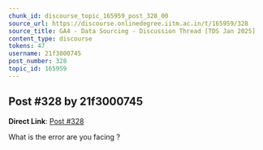```yaml
---
chunk_id: discourse_topic_165959_post_328_00
source_url: https://discourse.onlinedegree.iitm.ac.in/t/165959/328
source_title: GA4 - Data Sourcing - Discussion Thread [TDS Jan 2025]
content_type: discourse
tokens: 47
username: 21f3000745
post_number: 328
topic_id: 165959
---
```


## Post #328 by 21f3000745

**Direct Link**: [Post #328](https://discourse.onlinedegree.iitm.ac.in/t/165959/328)

What is the error are you facing ?

